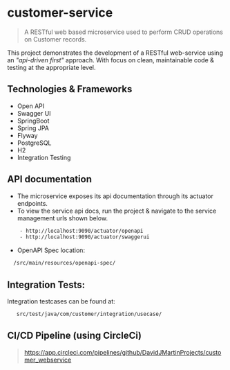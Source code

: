 # customer-service 
> A RESTful web based microservice used to perform CRUD operations on Customer records.

This project demonstrates the development of a RESTful web-service using an _"api-driven first"_ approach.
With focus on clean, maintainable code & testing at the appropriate level.

## Technologies & Frameworks

- Open API
- Swagger UI
- SpringBoot
- Spring JPA
- Flyway 
- PostgreSQL
- H2 
- Integration Testing

## API documentation
  -  The microservice exposes its api documentation through its actuator endpoints.
  -  To view the service api docs, run the project & navigate to the service management urls shown below.
```sh
    - http://localhost:9090/actuator/openapi    
    - http://localhost:9090/actuator/swaggerui  
```

- OpenAPI Spec location: 
```sh
  /src/main/resources/openapi-spec/
```

## Integration Tests:
Integration testcases can be found at:
```sh
   src/test/java/com/customer/integration/usecase/
```

## CI/CD Pipeline (using CircleCi)  
  > https://app.circleci.com/pipelines/github/DavidJMartinProjects/customer_webservice   



<!-- 
## Deployment

OS X, Windows, Linux:
    
```
>> mvn clean install 
>> skaffold run
```

## Frameworks used
- build
  - maven, maven code generator
- db
  - jpa, h2, RDBMS 
- utils
  - model-mapper
- doc generation
  - open-api spec, swagger ui
- test :
  - Integration Testing
    - @SpringBootTest 
  - Contract Testing
    - Spring Cloud Contract 
    
## Additional info 
 - api docs are automatically generated from the OpenAPI specification.
 - controller models and interfaces are generated from the OpenAPI spec, allowing them to be introduced in the code base.
    - by integrating the generated controller interfaces and response models, the code must always align to the behaviour outlined in the openapi specification.  
    - now, the OpenAPI spec is _"the single source of truth"_ in terms of the behaviour of the microservice.
    - this solves the production problem of changes in api's not being reflected in the microservice documentation. 

 - NB: for integration testing, Flux TestWebClient was used in favour of RestTemplate(soon to be deprecated).

## Development setup

To generate the required sources, build the project using the below command

```sh
>> mvn clean install 
```

## Release History

* 0.1.0
    * Introduced OpenAPI Spec
    * Introduced @SpringBootTest integration tests
* 0.0.1
    * Initial Release

 -->
